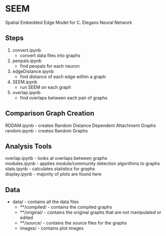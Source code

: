 # SEEM
Spatial Embedded Edge Model for C. Elegans Neural Network

## Steps
1. convert.ipynb
    * convert data files into graphs
2. penpals.ipynb
    * find penpals for each neuron
3. edgeDistance.ipynb
    * find distance of each edge within a graph
4. SEEM.ipynb
    * run SEEM on each graph
5. overlap.ipynb
    * find overlaps between each pair of graphs

## Comparison Graph Creation  
RDDAM.ipynb - creates Random Distance Dependent Attachment Graphs  
random.ipynb - creates Random Graphs  

## Analysis Tools  
overlap.ipynb - looks at overlaps between graphs  
modules.ipynb - applies module/community detection algorithms to graphs  
stats.ipynb - calculates statistics for graphs  
display.ipynb - majority of plots are found here

## Data
* data/ - contains all the data files
    * **/compiled/ - contains the compiled graphs
    * **/original/ - contains the original graphs that are not manipulated or edited
    * **/source/ - contains the source files for the graphs
    * images/ - contains plot images
